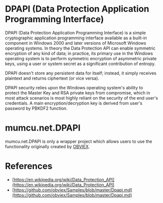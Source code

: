﻿# DPAPI (Data Protection Application Programming Interface)

DPAPI (Data Protection Application Programming Interface) is a simple cryptographic application programming interface available as a built-in component in Windows 2000 and later versions of Microsoft Windows operating systems. In theory the Data Protection API can enable symmetric encryption of any kind of data; in practice, its primary use in the Windows operating system is to perform symmetric encryption of asymmetric private keys, using a user or system secret as a significant contribution of entropy.

DPAPI doesn't store any persistent data for itself; instead, it simply receives plaintext and returns ciphertext (or vice versa).

DPAPI security relies upon the Windows operating system's ability to protect the Master Key and RSA private keys from compromise, which in most attack scenarios is most highly reliant on the security of the end user's credentials. A main encryption/decryption key is derived from user's password by PBKDF2 function.

# mumcu.net.DPAPI

mumcu.net.DPAPI is only a wrapper project which allows users to use the functionality originally created by [OBVIEX](https://github.com/obviex).

# References

* [https://en.wikipedia.org/wiki/Data_Protection_API](https://en.wikipedia.org/wiki/Data_Protection_API)
* [https://github.com/obviex/Samples/blob/master/Dpapi.md](https://github.com/obviex/Samples/blob/master/Dpapi.md)